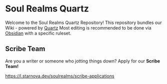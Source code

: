 # Soul Realms Quartz
Welcome to the Soul Realms Quartz Repository! This repository bundles our Wiki - powered by [Quartz](https://quartz.jzhao.xyz/)
Most editing is recommended to be done via [Obsidian](https://obsidian.md) with a specific ruleset.

## Scribe Team
Are you a writer or someone who jotting things down? Apply for our **Scribe Team!**

https://l.starnova.dev/soulrealms/scribe-applications
